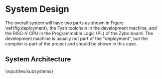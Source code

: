# System Design

<!-- TODO: Remove this and replace with actual text -->

<!-- Define the system architecture that will meet the FRs and PRs. Think of
deployment first (are there separate physical parts, like a smartphone and
remote sensor?), and then for each deployment element, define the main HW, SW,
and FW components and their relationship. A UML deployment diagram with
component annotations is appropriate, or separate
\href{https://sparxsystems.com/enterprise_architect_user_guide/15.2/model_domains/deploymentdiagram.html}{deployment}
and
\href{https://sparxsystems.com/enterprise_architect_user_guide/15.2/model_domains/componentdiagram.html}{component}
diagrams. -->

<!-- \vskip 11pt -->

<!-- Here, one introductory paragraph is required and expected. It should describe
the system at a very high level. E.g., “The Toddler Monitor system comprises two
main subsystem, the user’s smartphone and the monitor. Major nodes and
components in each subsystem are identified below”. -->

The overall system will have two parts as shown in Figure \ref{fig:deployment},
the Fysh toolchain in the development machine, and the RISC-V CPU in the
Programmable Logic (PL) of the Zybo board. The development machine is usually
not part of the "deployment", but the compiler is part of the project and should
be shown in this case.

## System Architecture

\input{tex/subsystems}
